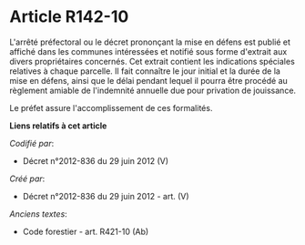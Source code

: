 # Article R142-10

L'arrêté préfectoral ou le décret prononçant la mise en défens est publié et affiché dans les communes intéressées et notifié
sous forme d'extrait aux divers propriétaires concernés. Cet extrait contient les indications spéciales relatives à chaque
parcelle. Il fait connaître le jour initial et la durée de la mise en défens, ainsi que le délai pendant lequel il pourra
être procédé au règlement amiable de l'indemnité annuelle due pour privation de jouissance.

Le préfet assure l'accomplissement de ces formalités.

**Liens relatifs à cet article**

_Codifié par_:

  - Décret n°2012-836 du 29 juin 2012 (V)

_Créé par_:

  - Décret n°2012-836 du 29 juin 2012 - art. (V)

_Anciens textes_:

  - Code forestier - art. R421-10 (Ab)
